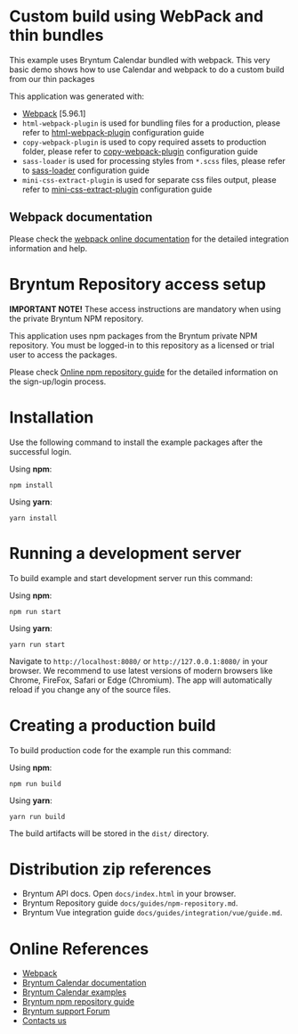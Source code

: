 # Custom build using WebPack and thin bundles

This example uses Bryntum Calendar bundled with webpack.
This very basic demo shows how to use Calendar and webpack to do a custom build from our thin packages

This application was generated with:

* [Webpack](https://webpack.js.org/) [5.96.1]
* `html-webpack-plugin` is used for bundling files for a production, please refer to
  [html-webpack-plugin](https://webpack.js.org/plugins/html-webpack-plugin) configuration guide
* `copy-webpack-plugin` is used to copy required assets to production folder, please refer to
  [copy-webpack-plugin](https://webpack.js.org/plugins/copy-webpack-plugin/) configuration guide
* `sass-loader` is used for processing styles from `*.scss` files, please refer to
  [sass-loader](https://webpack.js.org/loaders/sass-loader) configuration guide
* `mini-css-extract-plugin` is used for separate css files output, please refer to
  [mini-css-extract-plugin](https://webpack.js.org/plugins/mini-css-extract-plugin) configuration guide

## Webpack documentation

Please check the [webpack online documentation](https://webpack.js.org/concepts/) for the detailed
integration information and help.

# Bryntum Repository access setup

**IMPORTANT NOTE!** These access instructions are mandatory when using the private Bryntum NPM repository.

This application uses npm packages from the Bryntum private NPM repository. You must be logged-in to this repository as
a licensed or trial user to access the packages.

Please check [Online npm repository guide](https://bryntum.com/products/calendar/docs/guide/Calendar/npm-repository) for the detailed information on the
sign-up/login process.

# Installation

Use the following command to install the example packages after the successful login.

Using **npm**:

```shell
npm install
```

Using **yarn**:

```shell
yarn install
```

# Running a development server

To build example and start development server run this command:

Using **npm**:

```shell
npm run start
```

Using **yarn**:

```shell
yarn run start
```

Navigate to `http://localhost:8080/` or `http://127.0.0.1:8080/` in your browser. We recommend to use latest versions of
modern browsers like Chrome, FireFox, Safari or Edge (Chromium). The app will automatically reload if you change any of
the source files.

# Creating a production build

To build production code for the example run this command:

Using **npm**:

```shell
npm run build
```

Using **yarn**:

```shell
yarn run build
```

The build artifacts will be stored in the `dist/` directory.

# Distribution zip references

* Bryntum API docs. Open `docs/index.html` in your browser.
* Bryntum Repository guide `docs/guides/npm-repository.md`.
* Bryntum Vue integration guide `docs/guides/integration/vue/guide.md`.

# Online References

* [Webpack](https://webpack.js.org/)
* [Bryntum Calendar documentation](https://bryntum.com/products/calendar/docs/)
* [Bryntum Calendar examples](https://bryntum.com/products/calendar/examples/)
* [Bryntum npm repository guide](https://bryntum.com/products/calendar/docs/guide/Calendar/npm-repository)
* [Bryntum support Forum](https://forum.bryntum.com/)
* [Contacts us](https://bryntum.com/contact/)

